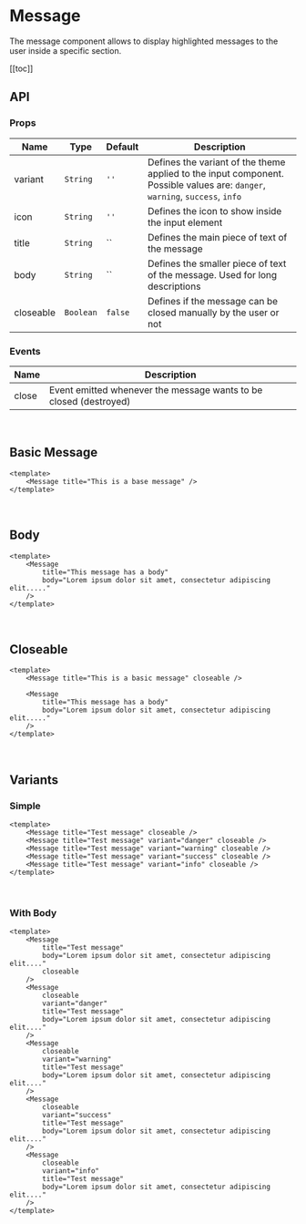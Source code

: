 # Message

The message component allows to display highlighted messages to the user inside a specific section.

[[toc]]

## API

### Props

| Name      | Type      | Default | Description                                                                                                                  |
| --------- | --------- | ------- | ---------------------------------------------------------------------------------------------------------------------------- |
| variant   | `String`  | `''`    | Defines the variant of the theme applied to the input component. Possible values are: `danger`, `warning`, `success`, `info` |
| icon      | `String`  | `''`    | Defines the icon to show inside the input element                                                                            |
| title     | `String`  | ``      | Defines the main piece of text of the message                                                                                |
| body      | `String`  | ``      | Defines the smaller piece of text of the message. Used for long descriptions                                                 |
| closeable | `Boolean` | `false` | Defines if the message can be closed manually by the user or not                                                             |

### Events

| Name  | Description                                                       |
| ----- | ----------------------------------------------------------------- |
| close | Event emitted whenever the message wants to be closed (destroyed) |

<br>

## Basic Message

<MessageProxy title="This is a basic message" />

<CodeGroup>
  <CodeGroupItem title="Vue" active>

```vue
<template>
	<Message title="This is a base message" />
</template>
```

  </CodeGroupItem>
</CodeGroup>

<br>

## Body

<MessageProxy 
    title="This message has a body" 
    body="Lorem ipsum dolor sit amet, consectetur adipiscing elit. Proin nec imperdiet ligula. Sed sodales, nulla at fringilla lacinia, erat nisl ultricies libero, in sollicitudin velit mauris a urna" 
/>

<CodeGroup>
  <CodeGroupItem title="Vue" active>

```vue
<template>
	<Message
		title="This message has a body"
		body="Lorem ipsum dolor sit amet, consectetur adipiscing elit....."
	/>
</template>
```

  </CodeGroupItem>
</CodeGroup>

<br>

## Closeable

<div class="space-between-lines">
    <MessageProxy title="This is a basic message" closeable />
    <MessageProxy
        closeable
        title="This message has a body"
        body="Lorem ipsum dolor sit amet, consectetur adipiscing elit. Proin nec imperdiet ligula. Sed sodales, nulla at fringilla lacinia, erat nisl ultricies libero, in sollicitudin velit mauris a urna"
    />
</div>

<CodeGroup>
  <CodeGroupItem title="Vue" active>

```vue
<template>
	<Message title="This is a basic message" closeable />

	<Message
		title="This message has a body"
		body="Lorem ipsum dolor sit amet, consectetur adipiscing elit....."
	/>
</template>
```

  </CodeGroupItem>
</CodeGroup>

<br>

## Variants

### Simple

<div class="space-between-lines">
    <MessageProxy title="Test message" closeable />
    <MessageProxy title="Test message" variant="danger" closeable />
    <MessageProxy title="Test message" variant="warning" closeable />
    <MessageProxy title="Test message" variant="success" closeable />
    <MessageProxy title="Test message" variant="info" closeable />
</div>

<CodeGroup>
  <CodeGroupItem title="Vue" active>

```vue
<template>
	<Message title="Test message" closeable />
	<Message title="Test message" variant="danger" closeable />
	<Message title="Test message" variant="warning" closeable />
	<Message title="Test message" variant="success" closeable />
	<Message title="Test message" variant="info" closeable />
</template>
```

  </CodeGroupItem>
</CodeGroup>

<br>

### With Body

<div class="space-between-lines">
    <MessageProxy title="Test message" body="Lorem ipsum dolor sit amet, consectetur adipiscing elit. Proin nec imperdiet ligula. Sed sodales, nulla at fringilla lacinia, erat nisl ultricies libero, in sollicitudin velit mauris a urna" closeable />
    <MessageProxy title="Test message" body="Lorem ipsum dolor sit amet, consectetur adipiscing elit. Proin nec imperdiet ligula. Sed sodales, nulla at fringilla lacinia, erat nisl ultricies libero, in sollicitudin velit mauris a urna" variant="danger" closeable />
    <MessageProxy title="Test message" body="Lorem ipsum dolor sit amet, consectetur adipiscing elit. Proin nec imperdiet ligula. Sed sodales, nulla at fringilla lacinia, erat nisl ultricies libero, in sollicitudin velit mauris a urna" variant="warning" closeable />
    <MessageProxy title="Test message" body="Lorem ipsum dolor sit amet, consectetur adipiscing elit. Proin nec imperdiet ligula. Sed sodales, nulla at fringilla lacinia, erat nisl ultricies libero, in sollicitudin velit mauris a urna" variant="success" closeable />
    <MessageProxy title="Test message" body="Lorem ipsum dolor sit amet, consectetur adipiscing elit. Proin nec imperdiet ligula. Sed sodales, nulla at fringilla lacinia, erat nisl ultricies libero, in sollicitudin velit mauris a urna" variant="info" closeable />
</div>

<CodeGroup>
  <CodeGroupItem title="Vue" active>

```vue
<template>
	<Message
		title="Test message"
		body="Lorem ipsum dolor sit amet, consectetur adipiscing elit...."
		closeable
	/>
	<Message
		closeable
		variant="danger"
		title="Test message"
		body="Lorem ipsum dolor sit amet, consectetur adipiscing elit...."
	/>
	<Message
		closeable
		variant="warning"
		title="Test message"
		body="Lorem ipsum dolor sit amet, consectetur adipiscing elit...."
	/>
	<Message
		closeable
		variant="success"
		title="Test message"
		body="Lorem ipsum dolor sit amet, consectetur adipiscing elit...."
	/>
	<Message
		closeable
		variant="info"
		title="Test message"
		body="Lorem ipsum dolor sit amet, consectetur adipiscing elit...."
	/>
</template>
```

  </CodeGroupItem>
</CodeGroup>
